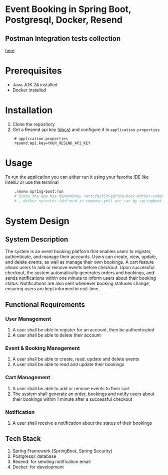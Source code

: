 # Event Booking in Spring Boot, Postgresql, Docker, Resend

## Postman Integration tests collection 
[here](https://crimson-robot-917095.postman.co/workspace/EECS-4413-Building-E-Commerce-S~715d6d60-f185-4b8e-91e5-bc9995dbd439/collection/28402561-849e61b1-f320-4364-abb7-1fb5c296ee87?action=share&creator=28402561&active-environment=28402561-6aafd0d1-7635-4666-8c8b-112fba6b6a35)

# Prerequisites
- Java JDK 24 installed
- Docker installed

# Installation 
1. Clone the repository
2. Get a Resend api key ([docs](https://resend.com/docs/send-with-java)) and configure it in `application.properties`
``` 
    # application.properties
    resend.api.key=YOUR_RESEND_API_KEY
```
# Usage
To run the application you can either run it using your favorite IDE like IntelliJ or use the terminal

```bash
    ./mvnw spring-boot:run 
    # Since the app has dependency <artifactId>spring-boot-docker-compose</artifactId>
    # , docker services (defined in compose.yml) are ran by springboot automatically.
```
# System Design

## System Description
The system is an event booking platform that enables users to register, authenticate, and manage their accounts. Users can create, view, update, and delete events, as well as manage their own bookings. A cart feature allows users to add or remove events before checkout. Upon successful checkout, the system automatically generates orders and bookings, and sends notifications within one minute to inform users about their booking status. Notifications are also sent whenever booking statuses change, ensuring users are kept informed in real-time.
## Functional Requirements

### User Management
1. A user shall be able to register for an account, then be authenticated
2. A user shall be able to delete their account
### Event & Booking Management 
1. A user shall be able to create, read, update and delete events
2. A user shall be able to read and update their bookings
### Cart Management
1. A user shall be able to add or remove events to their cart
2. The system shall generate an order, bookings and notify users about their bookings within 1 minute after a successful checkout
### Notification
1. A user shall receive a notification about the status of their bookings

## Tech Stack 
1. Spring Framework (SpringBoot, Spring Security)
2. Postgresql: database
3. Resend: for sending notification email
4. Docker: for development


